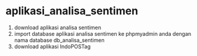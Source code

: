 # aplikasi_analisa_sentimen
1. download aplikasi analisa sentimen
2. import database aplikasi analisa sentimen ke phpmyadmin anda dengan nama database db_analisa_sentimen
3. download aplikasi IndoPOSTag
